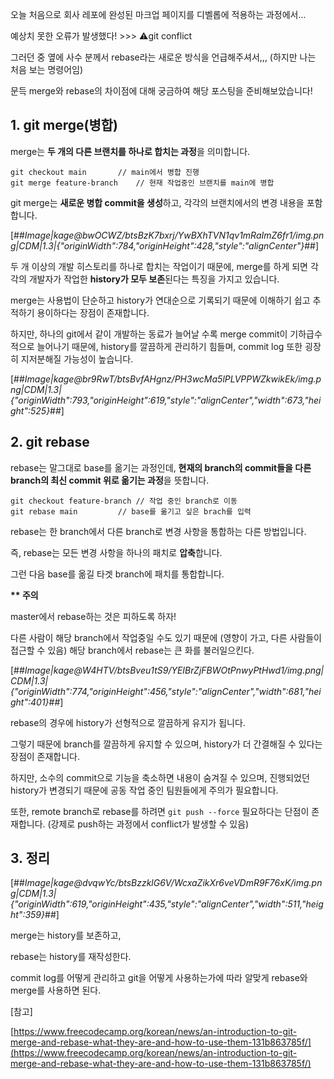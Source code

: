 오늘 처음으로 회사 레포에 완성된 마크업 페이지를 디벨롭에 적용하는 과정에서...

예상치 못한 오류가 발생했다! >>> ⚠️git conflict

그러던 중 옆에 사수 분께서 rebase라는 새로운 방식을 언급해주셔서,,, (하지만 나는 처음 보는 명령어임)

문득 merge와 rebase의 차이점에 대해 궁금하여 해당 포스팅을 준비해보았습니다!

## **1\. git merge(병합)**

merge는 **두 개의 다른 브랜치를 하나로 합치는 과정**을 의미합니다.

```
git checkout main		// main에서 병합 진행
git merge feature-branch	// 현재 작업중인 브랜치를 main에 병합
```

git merge는 **새로운 병합 commit을 생성**하고, 각각의 브랜치에서의 변경 내용을 포함합니다.

[##_Image|kage@bwOCWZ/btsBzK7bxrj/YwBXhTVN1qv1mRaImZ6fr1/img.png|CDM|1.3|{"originWidth":784,"originHeight":428,"style":"alignCenter"}_##]

두 개 이상의 개발 히스토리를 하나로 합치는 작업이기 때문에, merge를 하게 되면 각각의 개발자가 작업한 **history가 모두 보존**된다는 특징을 가지고 있습니다.

merge는 사용법이 단순하고 history가 연대순으로 기록되기 때문에 이해하기 쉽고 추적하기 용이하다는 장점이 존재합니다.

하지만, 하나의 git에서 같이 개발하는 동료가 늘어날 수록 merge commit이 기하급수적으로 늘어나기 때문에, history를 깔끔하게 관리하기 힘들며, commit log 또한 굉장히 지저분해질 가능성이 높습니다.

[##_Image|kage@br9RwT/btsBvfAHgnz/PH3wcMa5lPLVPPWZkwikEk/img.png|CDM|1.3|{"originWidth":793,"originHeight":619,"style":"alignCenter","width":673,"height":525}_##]

## **2\. git rebase**

rebase는 말그대로 base를 옮기는 과정인데, **현재의 branch의 commit들을 다른 branch의 최신 commit 위로 옮기는 과정**을 뜻합니다.

```
git checkout feature-branch	// 작업 중인 branch로 이동
git rebase main			// base를 옮기고 싶은 brach를 입력
```

rebase는 한 branch에서 다른 branch로 변경 사항을 통합하는 다른 방법입니다.

즉, rebase는 모든 변경 사항을 하나의 패치로 **압축**합니다.

그런 다음 base를 옮길 타겟 branch에 패치를 통합합니다.

**\*\* 주의**

master에서 rebase하는 것은 피하도록 하자!

다른 사람이 해당 branch에서 작업중일 수도 있기 때문에 (영향이 가고, 다른 사람들이 접근할 수 있음) 해당 branch에서 rebase는 큰 화를 불러일으킨다.

[##_Image|kage@W4HTV/btsBveu1tS9/YEIBrZjFBWOtPnwyPtHwd1/img.png|CDM|1.3|{"originWidth":774,"originHeight":456,"style":"alignCenter","width":681,"height":401}_##]

rebase의 경우에 history가 선형적으로 깔끔하게 유지가 됩니다.

그렇기 때문에 branch를 깔끔하게 유지할 수 있으며, history가 더 간결해질 수 있다는 장점이 존재합니다.

하지만, 소수의 commit으로 기능을 축소하면 내용이 숨겨질 수 있으며, 진행되었던 history가 변경되기 때문에 공동 작업 중인 팀원들에게 주의가 필요합니다.

또한, remote branch로 rebase를 하려면 `git push --force` 필요하다는 단점이 존재합니다. (강제로 push하는 과정에서 conflict가 발생할 수 있음)

## **3\. 정리**

[##_Image|kage@dvqwYc/btsBzzklG6V/WcxaZikXr6veVDmR9F76xK/img.png|CDM|1.3|{"originWidth":619,"originHeight":435,"style":"alignCenter","width":511,"height":359}_##]

merge는 history를 보존하고,

rebase는 history를 재작성한다.

commit log를 어떻게 관리하고 git을 어떻게 사용하는가에 따라 알맞게 rebase와 merge를 사용하면 된다.

\[참고\]

[https://www.freecodecamp.org/korean/news/an-introduction-to-git-merge-and-rebase-what-they-are-and-how-to-use-them-131b863785f/](https://www.freecodecamp.org/korean/news/an-introduction-to-git-merge-and-rebase-what-they-are-and-how-to-use-them-131b863785f/)
